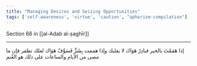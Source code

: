 ```yaml
---
title: "Managing Desires and Seizing Opportunities"
tags: ['self-awareness', 'virtue', 'caution', "aphorism-compilation"]
---
```


 Section 66 in [[al-Adab al-ṣaghīr]]

---
إذا هَمَمْتَ بالخير فبادِرْ هَوَاك لا يغلبك وإذا هممت بِشَرٍّ فَسَوِّفْ هَوَاك لعلك تظفر فإن ما مضى من الأيام والساعات على ذلك هو الغُنم
